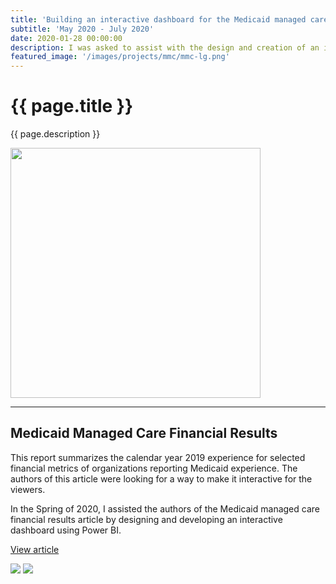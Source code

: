 ```yaml
---
title: 'Building an interactive dashboard for the Medicaid managed care financial results'
subtitle: 'May 2020 - July 2020'
date: 2020-01-28 00:00:00
description: I was asked to assist with the design and creation of an interactive dashboard to be presented as part of the Medicaid managed care financial results for 2019.
featured_image: '/images/projects/mmc/mmc-lg.png'
---
```


# {{ page.title }}

{{ page.description }}

<img src="{{site.baseurl}}{{ page.featured_image }}" style="width:400px">

---

## Medicaid Managed Care Financial Results

This report summarizes the calendar year 2019 experience for selected financial metrics of organizations reporting Medicaid experience. The authors of this article were looking for a way to make it interactive for the viewers.

In the Spring of 2020, I assisted the authors of the Medicaid managed care financial results article by designing and developing an interactive dashboard using Power BI.

[View article](https://us.milliman.com/en/insight/medicaid-managed-care-financial-results-for-2019)

<div class="gallery" data-columns="2">
	<img src="{{site.baseurl}}/images/projects/mmc/mmc-nation.png">
	<img src="{{site.baseurl}}/images/projects/mmc/mmc-indiana.png">
</div>
